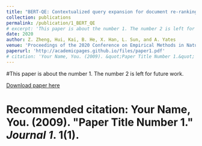 ```yaml
---
title: "BERT-QE: Contextualized query expansion for document re-ranking"
collection: publications
permalink: /publication/1_BERT_QE
# excerpt: 'This paper is about the number 1. The number 2 is left for future work.'
date: 2020
author: Z. Zheng, Hui, Kai, B. He, X. Han, L. Sun, and A. Yates
venue: 'Proceedings of the 2020 Conference on Empirical Methods in Natural Language Processing: Findings'
paperurl: 'http://academicpages.github.io/files/paper1.pdf'
# citation: 'Your Name, You. (2009). &quot;Paper Title Number 1.&quot; <i>Journal 1</i>. 1(1).'
---
```

#This paper is about the number 1. The number 2 is left for future work.

[Download paper here](https://www.aclweb.org/anthology/2020.findings-emnlp.424)

# Recommended citation: Your Name, You. (2009). "Paper Title Number 1." <i>Journal 1</i>. 1(1).
